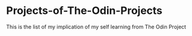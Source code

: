 # Projects-of-The-Odin-Projects
This is the list of my implication of my self learning from The Odin Project
